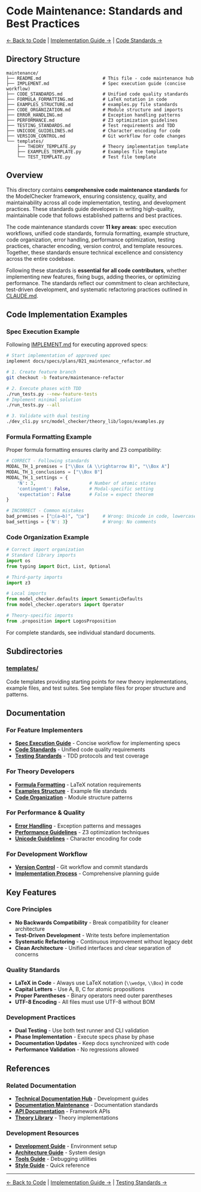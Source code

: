 # Code Maintenance: Standards and Best Practices

[← Back to Code](../README.md) | [Implementation Guide →](IMPLEMENT.md) | [Code Standards →](CODE_STANDARDS.md)

## Directory Structure

```
maintenance/
├── README.md                       # This file - code maintenance hub
├── IMPLEMENT.md                    # Spec execution guide (concise workflow)
├── CODE_STANDARDS.md               # Unified code quality standards
├── FORMULA_FORMATTING.md           # LaTeX notation in code
├── EXAMPLES_STRUCTURE.md           # examples.py file standards
├── CODE_ORGANIZATION.md            # Module structure and imports
├── ERROR_HANDLING.md               # Exception handling patterns
├── PERFORMANCE.md                  # Z3 optimization guidelines
├── TESTING_STANDARDS.md            # Test requirements and TDD
├── UNICODE_GUIDELINES.md           # Character encoding for code
├── VERSION_CONTROL.md              # Git workflow for code changes
└── templates/
    ├── THEORY_TEMPLATE.py          # Theory implementation template
    ├── EXAMPLES_TEMPLATE.py        # Examples file template
    └── TEST_TEMPLATE.py            # Test file template
```

## Overview

This directory contains **comprehensive code maintenance standards** for the ModelChecker framework, ensuring consistency, quality, and maintainability across all code implementation, testing, and development practices. These standards guide developers in writing high-quality, maintainable code that follows established patterns and best practices.

The code maintenance standards cover **11 key areas**: spec execution workflows, unified code standards, formula formatting, example structure, code organization, error handling, performance optimization, testing practices, character encoding, version control, and template resources. Together, these standards ensure technical excellence and consistency across the entire codebase.

Following these standards is **essential for all code contributors**, whether implementing new features, fixing bugs, adding theories, or optimizing performance. The standards reflect our commitment to clean architecture, test-driven development, and systematic refactoring practices outlined in [CLAUDE.md](../CLAUDE.md).

## Code Implementation Examples

### Spec Execution Example

Following [IMPLEMENT.md](IMPLEMENT.md) for executing approved specs:

```bash
# Start implementation of approved spec
implement docs/specs/plans/021_maintenance_refactor.md

# 1. Create feature branch
git checkout -b feature/maintenance-refactor

# 2. Execute phases with TDD
./run_tests.py --new-feature-tests
# Implement minimal solution
./run_tests.py --all

# 3. Validate with dual testing
./dev_cli.py src/model_checker/theory_lib/logos/examples.py
```

### Formula Formatting Example

Proper formula formatting ensures clarity and Z3 compatibility:

```python
# CORRECT - Following standards
MODAL_TH_1_premises = ["\\Box (A \\rightarrow B)", "\\Box A"]
MODAL_TH_1_conclusions = ["\\Box B"]
MODAL_TH_1_settings = {
    'N': 3,                    # Number of atomic states
    'contingent': False,       # Modal-specific setting
    'expectation': False       # False = expect theorem
}

# INCORRECT - Common mistakes
bad_premises = ["□(a→b)", "□a"]     # Wrong: Unicode in code, lowercase
bad_settings = {'N': 3}             # Wrong: No comments
```

### Code Organization Example

```python
# Correct import organization
# Standard library imports
import os
from typing import Dict, List, Optional

# Third-party imports
import z3

# Local imports
from model_checker.defaults import SemanticDefaults
from model_checker.operators import Operator

# Theory-specific imports
from .proposition import LogosProposition
```

For complete standards, see individual standard documents.

## Subdirectories

### [templates/](templates/)
Code templates providing starting points for new theory implementations, example files, and test suites. See template files for proper structure and patterns.

## Documentation

### For Feature Implementers
- **[Spec Execution Guide](IMPLEMENT.md)** - Concise workflow for implementing specs
- **[Code Standards](CODE_STANDARDS.md)** - Unified code quality requirements
- **[Testing Standards](TESTING_STANDARDS.md)** - TDD protocols and test coverage

### For Theory Developers
- **[Formula Formatting](FORMULA_FORMATTING.md)** - LaTeX notation requirements
- **[Examples Structure](EXAMPLES_STRUCTURE.md)** - Example file standards
- **[Code Organization](CODE_ORGANIZATION.md)** - Module structure patterns

### For Performance & Quality
- **[Error Handling](ERROR_HANDLING.md)** - Exception patterns and messages
- **[Performance Guidelines](PERFORMANCE.md)** - Z3 optimization techniques
- **[Unicode Guidelines](UNICODE_GUIDELINES.md)** - Character encoding for code

### For Development Workflow
- **[Version Control](VERSION_CONTROL.md)** - Git workflow and commit standards
- **[Implementation Process](../docs/IMPLEMENTATION.md)** - Comprehensive planning guide

## Key Features

### Core Principles
- **No Backwards Compatibility** - Break compatibility for cleaner architecture
- **Test-Driven Development** - Write tests before implementation
- **Systematic Refactoring** - Continuous improvement without legacy debt
- **Clean Architecture** - Unified interfaces and clear separation of concerns

### Quality Standards
- **LaTeX in Code** - Always use LaTeX notation (`\\wedge`, `\\Box`) in code
- **Capital Letters** - Use A, B, C for atomic propositions
- **Proper Parentheses** - Binary operators need outer parentheses
- **UTF-8 Encoding** - All files must use UTF-8 without BOM

### Development Practices
- **Dual Testing** - Use both test runner and CLI validation
- **Phase Implementation** - Execute specs phase by phase
- **Documentation Updates** - Keep docs synchronized with code
- **Performance Validation** - No regressions allowed

## References

### Related Documentation
- **[Technical Documentation Hub](../docs/README.md)** - Development guides
- **[Documentation Maintenance](../../Docs/maintenance/README.md)** - Documentation standards
- **[API Documentation](../src/model_checker/README.md)** - Framework APIs
- **[Theory Library](../src/model_checker/theory_lib/README.md)** - Theory implementations

### Development Resources
- **[Development Guide](../docs/DEVELOPMENT.md)** - Environment setup
- **[Architecture Guide](../docs/ARCHITECTURE.md)** - System design
- **[Tools Guide](../docs/TOOLS.md)** - Debugging utilities
- **[Style Guide](../docs/STYLE_GUIDE.md)** - Quick reference

---

[← Back to Code](../README.md) | [Implementation Guide →](IMPLEMENT.md) | [Testing Standards →](TESTING_STANDARDS.md)
